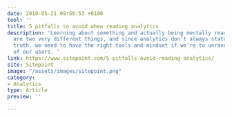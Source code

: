 ```yaml
---
date: 2018-05-21 09:56:53 +0100
tool: ''
title: 5 pitfalls to avoid when reading analytics
description: 'Learning about something and actually being mentally ready to do it
  are two very different things, and since analytics don’t always state the objective
  truth, we need to have the right tools and mindset if we’re to unravel the mysteries
  of our users. '
link: https://www.sitepoint.com/5-pitfalls-avoid-reading-analytics/
site: Sitepoint
image: "/assets/images/sitepoint.png"
category:
- Analytics
type: Article
preview: ''

---
```

